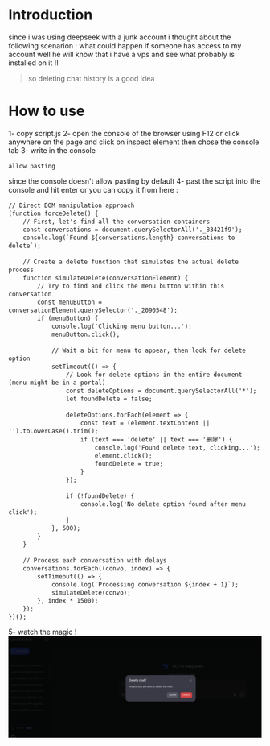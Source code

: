 # Introduction
since i was using deepseek with a junk account i thought about the following scenarion :
what could happen if someone has access to my account well he will know that i have a vps and see what probably is installed on it !!
> so deleting chat history is a good idea 
# How to use 
1- copy script.js 
2- open the console of the browser using F12 or click anywhere on the page and click on inspect element then chose the console tab 
3- write in the console 
```
allow pasting
```
since the console doesn't allow pasting by default 
4- past the script into the console and hit enter 
or you can copy it from here :
```
// Direct DOM manipulation approach
(function forceDelete() {
    // First, let's find all the conversation containers
    const conversations = document.querySelectorAll('._83421f9');
    console.log(`Found ${conversations.length} conversations to delete`);
    
    // Create a delete function that simulates the actual delete process
    function simulateDelete(conversationElement) {
        // Try to find and click the menu button within this conversation
        const menuButton = conversationElement.querySelector('._2090548');
        if (menuButton) {
            console.log('Clicking menu button...');
            menuButton.click();
            
            // Wait a bit for menu to appear, then look for delete option
            setTimeout(() => {
                // Look for delete options in the entire document (menu might be in a portal)
                const deleteOptions = document.querySelectorAll('*');
                let foundDelete = false;
                
                deleteOptions.forEach(element => {
                    const text = (element.textContent || '').toLowerCase().trim();
                    if (text === 'delete' || text === '删除') {
                        console.log('Found delete text, clicking...');
                        element.click();
                        foundDelete = true;
                    }
                });
                
                if (!foundDelete) {
                    console.log('No delete option found after menu click');
                }
            }, 500);
        }
    }
    
    // Process each conversation with delays
    conversations.forEach((convo, index) => {
        setTimeout(() => {
            console.log(`Processing conversation ${index + 1}`);
            simulateDelete(convo);
        }, index * 1500);
    });
})();
```
5- watch the magic !
![Alt text describing the image](watch-magic.png)

